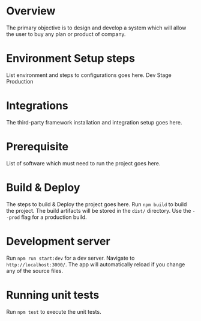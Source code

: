 #  Overview

The primary objective is to design and develop a system which will allow the user to buy any plan or product of company.

# Environment Setup steps

List environment and steps to configurations goes here. 
Dev
Stage
Production

# Integrations

The third-party framework installation and integration setup goes here.

# Prerequisite

List of software which must need to run the project goes here.

# Build & Deploy

The steps to build & Deploy the project goes here.
Run `npm build` to build the project. The build artifacts will be stored in the `dist/` directory. Use the `--prod` flag for a production build.

# Development server

Run `npm run start:dev` for a dev server. Navigate to `http://localhost:3000/`. The app will automatically reload if you change any of the source files.

# Running unit tests

Run `npm test` to execute the unit tests.
